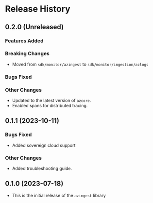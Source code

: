 # Release History

## 0.2.0 (Unreleased)

### Features Added

### Breaking Changes
* Moved from `sdk/monitor/azingest` to `sdk/monitor/ingestion/azlogs`

### Bugs Fixed

### Other Changes
* Updated to the latest version of `azcore`.
* Enabled spans for distributed tracing.

## 0.1.1 (2023-10-11)

### Bugs Fixed
* Added sovereign cloud support

### Other Changes
* Added troubleshooting guide.

## 0.1.0 (2023-07-18)
* This is the initial release of the `azingest` library